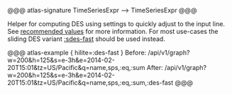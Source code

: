 @@@ atlas-signature
TimeSeriesExpr
-->
TimeSeriesExpr
@@@

Helper for computing DES using settings to quickly adjust to the input line. See
[recommended values](../des.md#recommended-values) for more information. For most use-cases
the sliding DES variant [:sdes-fast](sdes-fast.md) should be used instead.

@@@ atlas-example { hilite=:des-fast }
Before: /api/v1/graph?w=200&h=125&s=e-3h&e=2014-02-20T15:01&tz=US/Pacific&q=name,sps,:eq,:sum
After: /api/v1/graph?w=200&h=125&s=e-3h&e=2014-02-20T15:01&tz=US/Pacific&q=name,sps,:eq,:sum,:des-fast
@@@
